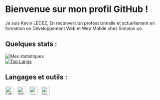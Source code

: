 # Bienvenue sur mon profil GitHub !
Je suis Kévin LEDEZ, En reconversion professionnelle et actuellement en formation en Développement Web et Web Mobile chez Simplon.co.

## Quelques stats :
![Mes statistiques](https://github-readme-stats.vercel.app/api?username=kevin-ledez&show_icons=true&theme=gruvbox&count_private=true)<br>
[![Top Langs](https://github-readme-stats.vercel.app/api/top-langs/?username=kevin-ledez&theme=gruvbox)](https://github.com/anuraghazra/github-readme-stats)

## Langages et outils :

<img align="left" alt="HTML5" width="26px" src="https://cdn.jsdelivr.net/gh/devicons/devicon/icons/html5/html5-original.svg" style="padding-right:10px;" />
<img align="left" alt="CSS3" width="26px" src="https://cdn.jsdelivr.net/gh/devicons/devicon/icons/css3/css3-original.svg" style="padding-right:10px;" />
<img align="left" alt="JavaScript" width="26px" src="https://cdn.jsdelivr.net/gh/devicons/devicon/icons/javascript/javascript-original.svg" style="padding-right:10px;" />

<img align="left" alt="Visual Studio Code" width="26px" src="https://cdn.jsdelivr.net/gh/devicons/devicon/icons/vscode/vscode-original.svg" style="padding-right:10px;" />

<!--
**kevin-ledez/kevin-ledez** is a ✨ _special_ ✨ repository because its `README.md` (this file) appears on your GitHub profile.

Here are some ideas to get you started:

- 🔭 I’m currently working on ...
- 🌱 I’m currently learning ...
- 👯 I’m looking to collaborate on ...
- 🤔 I’m looking for help with ...
- 💬 Ask me about ...
- 📫 How to reach me: ...
- 😄 Pronouns: ...
- ⚡ Fun fact: ...
-->
